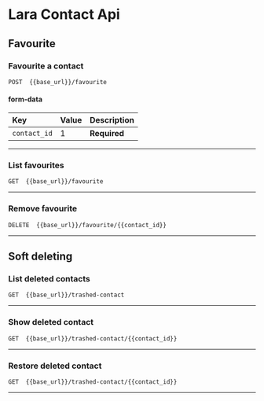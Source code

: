 # Lara Contact Api
## Favourite

### Favourite a contact

```http
POST  {{base_url}}/favourite
```
#### form-data
| Key            | Value        | Description                |
| :------------- | :----------- | :------------------------- |
| `contact_id` | 1 | **Required** |

----------------------------------------------------------------

### List favourites
```http
GET  {{base_url}}/favourite
```

----------------------------------------------------------------

### Remove favourite
```http
DELETE  {{base_url}}/favourite/{{contact_id}}
```

----------------------------------------------------------------

## Soft deleting

### List deleted contacts
```http
GET  {{base_url}}/trashed-contact
```

----------------------------------------------------------------

### Show deleted contact
```http
GET  {{base_url}}/trashed-contact/{{contact_id}}
```

----------------------------------------------------------------

### Restore deleted contact
```http
GET  {{base_url}}/trashed-contact/{{contact_id}}
```

----------------------------------------------------------------

<!-- 

### request name
```http
POST  {{base_url}}/f
```
#### form-data
| Key       | Value    | Description                |
| :-------- | :------- | :------------------------- |

----------------------------------------------------------------
-->